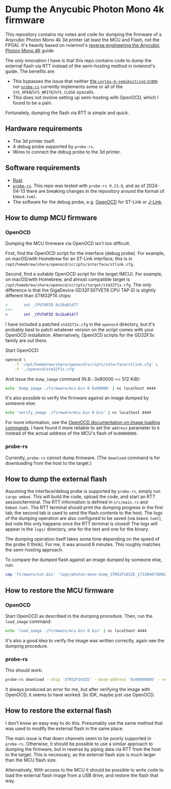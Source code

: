 # Dump the Anycubic Photon Mono 4k firmware

This repository contains my notes and code for dumping the firmware of a Anycubic Photon Mono 4k 3d printer (at least the MCU and Flash, not the FPGA). It's heavily based on nviennot's [reverse engineering the Anycubic Photon Mono 4K](https://github.com/nviennot/reversing-mono4k) guide.

The only innovation I have is that this repo contains code to dump the external flash via RTT instead of the semi-hosting method in nviennot's guide. The benefits are:

* This bypasses the issue that neither [the `cortex-m-semihostring` crate](https://github.com/rust-embedded/cortex-m) nor [`probe-rs`](https://github.com/probe-rs/probe-rs/blob/v0.23.0/probe-rs/src/rtt/syscall.rs#L4) currently implements some or all of the `SYS_OPEN`/`SYS_WRITE`/`SYS_CLOSE` syscalls.
* This does not involve setting up semi-hosting with OpenOCD, which I found to be a pain.

Fortunately, dumping the flash via RTT is simple and quick.

## Hardware requirements

* The 3d printer itself.
* A debug probe supported by `probe-rs`.
* Wires to connect the debug probe to the 3d printer.

## Software requirements

* [Rust](https://rustup.rs/).
* [`probe-rs`](https://probe.rs/). This repo was tested with `probe-rs 0.23.0`, and as of 2024-04-13 there are breaking changes in the repository around the format of `Embed.toml`.
* The software for the debug probe, e.g. [OpenOCD](https://openocd.org/pages/getting-openocd.html) for ST-Link or [J-Link](https://www.segger.com/products/debug-probes/j-link/).

## How to dump MCU firmware

### OpenOCD

Dumping the MCU firmware via OpenOCD isn't too difficult.

First, find the OpenOCD script for the interface (debug probe). For example, on macOS/with Homebrew for an ST-Link interface, this is in `/opt/homebrew/share/openocd/scripts/interface/stlink.cfg`.

Second, find a suitable OpenOCD script for the target (MCU). For example, on macOS/with Homebrew, and almost compatible target is `/opt/homebrew/share/openocd/scripts/target/stm32f1x.cfg`. The only difference is that the GigaDevice GD32F307VET6 CPU TAP ID is slightly different than STM32F1X chips:

```diff
<       set _CPUTAPID 0x2ba01477
---
>       set _CPUTAPID 0x1ba01477
```

I have included a patched `stm32f1x.cfg` in the `openocd` directory, but it's probably best to patch whatever version on the script comes with your OpenOCD installation. Alternatively, OpenOCD scripts for the GD32F3x family are out there.

Start OpenOCD:
```bash
openocd \
    -f '/opt/homebrew/share/openocd/scripts/interface/stlink.cfg' \
    -f './openocd/stm32f1x.cfg'
```

And issue the `dump_image` command (N.B.: 0x80000 == 512 KiB):

```bash
echo 'dump_image ./firmware/mcu.bin 0 0x80000' | nc localhost 4444
```

It's also possible to verify the firmware against an image dumped by someone else:

```bash
echo 'verify_image ./firmware/mcu.bin 0 bin' | nc localhost 4444
```

For more information, see the [OpenOCD documentation on image loading commands](https://openocd.org/doc-release/html/General-Commands.html#Image-loading-commands). I have found it more reliable to set the `address` parameter to `0` instead of the actual address of the MCU's flash of `0x08000000`.

### probe-rs

Currently, `probe-rs` cannot dump firmware. (The `download` command is for downloading from the host to the target.)

## How to dump the external flash

Assuming the interface/debug probe is supported by `probe-rs`, simply run `cargo embed`. This will build the code, upload the code, and start an RTT session/terminal. The RTT information is defined in `src/main.rs` and `Embed.toml`. The RTT terminal should print the dumping progress in the first tab; the second tab is used to send the flash contents to the host. The logs of the dumping operation are also configured to be saved (via `Embed.toml`), but note this only happens once the RTT terminal is closed! The logs will appear in the `logs/` directory, one for the text and one for the binary.

The dumping operation itself takes some time depending on the speed of the probe (I think). For me, it was around 6 minutes. This roughly matches the semi-hosting approach.

To compare the dumped flash against an image dumped by someone else, run:

```bash
cmp 'firmware/ext.bin' 'logs/photon-mono-dump_STM32F103ZE_1713048730062_channel1.dat'
```

## How to restore the MCU firmware

### OpenOCD

Start OpenOCD as described in the dumping procedure. Then, run the `load_image` command:

```bash
echo 'load_image ./firmware/mcu.bin 0 bin' | nc localhost 4444
```

It's also a good idea to verify the image was written correctly, again see the dumping procedure.

### probe-rs

This should work:

```bash
probe-rs download --chip 'STM32F103ZE' --base-address '0x08000000' --verify --format 'bin' './firmware/mcu.bin'
```

It always produced an error for me, but after verifying the image with OpenOCD, it seems to have worked. So IDK, maybe just use OpenOCD.

## How to restore the external flash

I don't know an easy way to do this. Presumably use the same method that was used to modify the external flash in the same place.

The main issue is that down channels seem to be poorly supported in `probe-rs`. Otherwise, it should be possible to use a similar approach to dumping the firmware, but in reverse by piping data via RTT from the host to the target. This is necessary, as the external flash size is much larger than the MCU flash size.

Alternatively, With access to the MCU it should be possible to write code to load the external flash image from a USB drive, and restore the flash that way.
